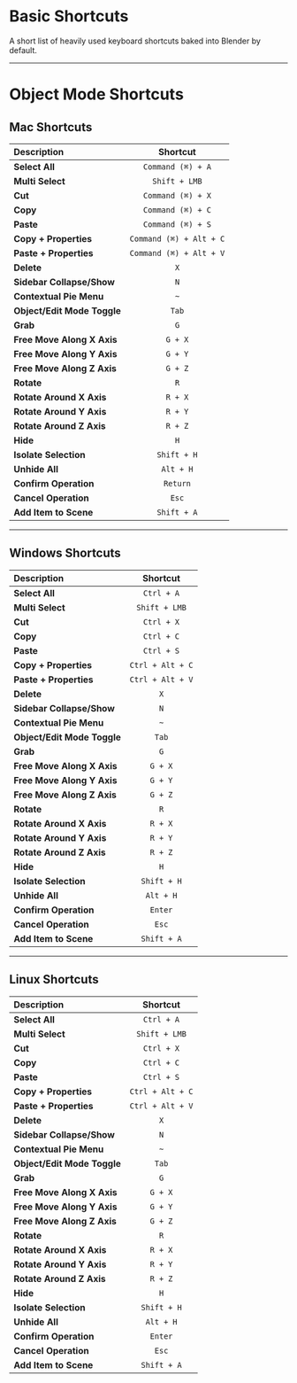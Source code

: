 # Basic Shortcuts

A short list of heavily used keyboard shortcuts baked into Blender by default.

---

# Object Mode Shortcuts

## Mac Shortcuts

| Description | Shortcut |
|:---|:---:|
| **Select All** | `Command (⌘) + A` |
| **Multi Select** | `Shift + LMB` |
| **Cut** | `Command (⌘) + X` |
| **Copy** | `Command (⌘) + C` |
| **Paste** | `Command (⌘) + S` |
| **Copy + Properties** | `Command (⌘) + Alt + C` |
| **Paste + Properties** | `Command (⌘) + Alt + V` |
| **Delete** | `X` |
| **Sidebar Collapse/Show** | `N` |
| **Contextual Pie Menu** | `~` |
| **Object/Edit Mode Toggle** | `Tab` |
| **Grab** | `G` |
| **Free Move Along X Axis** | `G + X` |
| **Free Move Along Y Axis** | `G + Y` |
| **Free Move Along Z Axis** | `G + Z` |
| **Rotate** | `R` |
| **Rotate Around X Axis** | `R + X` |
| **Rotate Around Y Axis** | `R + Y` |
| **Rotate Around Z Axis** | `R + Z` |
| **Hide** | `H` |
| **Isolate Selection** | `Shift + H` |
| **Unhide All** | `Alt + H` |
| **Confirm Operation** | `Return` |
| **Cancel Operation** | `Esc` |
| **Add Item to Scene** | `Shift + A` |

---

## Windows Shortcuts

| Description | Shortcut |
|:---|:---:|
| **Select All** | `Ctrl + A` |
| **Multi Select** | `Shift + LMB` |
| **Cut** | `Ctrl + X` |
| **Copy** | `Ctrl + C` |
| **Paste** | `Ctrl + S` |
| **Copy + Properties** | `Ctrl + Alt + C` |
| **Paste + Properties** | `Ctrl + Alt + V` |
| **Delete** | `X` |
| **Sidebar Collapse/Show** | `N` |
| **Contextual Pie Menu** | `~` |
| **Object/Edit Mode Toggle** | `Tab` |
| **Grab** | `G` |
| **Free Move Along X Axis** | `G + X` |
| **Free Move Along Y Axis** | `G + Y` |
| **Free Move Along Z Axis** | `G + Z` |
| **Rotate** | `R` |
| **Rotate Around X Axis** | `R + X` |
| **Rotate Around Y Axis** | `R + Y` |
| **Rotate Around Z Axis** | `R + Z` |
| **Hide** | `H` |
| **Isolate Selection** | `Shift + H` |
| **Unhide All** | `Alt + H` |
| **Confirm Operation** | `Enter` |
| **Cancel Operation** | `Esc` |
| **Add Item to Scene** | `Shift + A` |

---

## Linux Shortcuts

| Description | Shortcut |
|:---|:---:|
| **Select All** | `Ctrl + A` |
| **Multi Select** | `Shift + LMB` |
| **Cut** | `Ctrl + X` |
| **Copy** | `Ctrl + C` |
| **Paste** | `Ctrl + S` |
| **Copy + Properties** | `Ctrl + Alt + C` |
| **Paste + Properties** | `Ctrl + Alt + V` |
| **Delete** | `X` |
| **Sidebar Collapse/Show** | `N` |
| **Contextual Pie Menu** | `~` |
| **Object/Edit Mode Toggle** | `Tab` |
| **Grab** | `G` |
| **Free Move Along X Axis** | `G + X` |
| **Free Move Along Y Axis** | `G + Y` |
| **Free Move Along Z Axis** | `G + Z` |
| **Rotate** | `R` |
| **Rotate Around X Axis** | `R + X` |
| **Rotate Around Y Axis** | `R + Y` |
| **Rotate Around Z Axis** | `R + Z` |
| **Hide** | `H` |
| **Isolate Selection** | `Shift + H` |
| **Unhide All** | `Alt + H` |
| **Confirm Operation** | `Enter` |
| **Cancel Operation** | `Esc` |
| **Add Item to Scene** | `Shift + A` |

